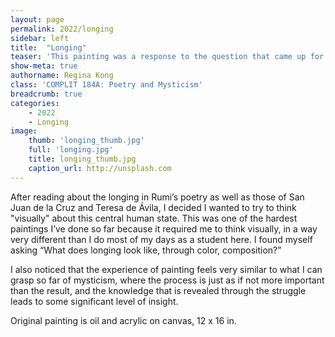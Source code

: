 ```yaml
---
layout: page
permalink: 2022/longing
sidebar: left
title:  "Longing"
teaser: 'This painting was a response to the question that came up for me during this course: How do we talk about “understanding” mysticism, which by its very nature resists reduction or finite definition?'
show-meta: true
authorname: Regina Kong
class: 'COMPLIT 184A: Poetry and Mysticism'
breadcrumb: true
categories:
    - 2022
	- Longing
image:
    thumb: 'longing_thumb.jpg'
	full: 'longing.jpg'
    title: longing_thumb.jpg
    caption_url: http://unsplash.com
---
```

After reading about the longing in Rumi’s poetry as well as those of San Juan de la Cruz and Teresa de Ávila, I decided I wanted to try to think "visually" about this central human state. This was one of the hardest paintings I’ve done so far because it required me to think visually, in a way very different than I do most of my days as a student here. I found myself asking “What does longing look like, through color, composition?”

I also noticed that the experience of painting feels very similar to what I can grasp so far of mysticism, where the process is just as if not more important than the result, and the knowledge that is revealed through the struggle leads to some significant level of insight.

Original painting is oil and acrylic on canvas, 12 x 16 in.